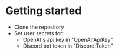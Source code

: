 # Getting started

- Clone the repository			
- Set user secrets for:
	- OpenAI's api key in "OpenAI:ApiKey"
	- Discord bot token in "Discord:Token"